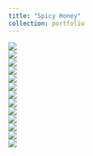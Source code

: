 ```yaml
---
title: "Spicy Honey"
collection: portfolio
---
```

![](/Rhea.github.io/images/spicyhoney/1.jpg)<br>
![](/Rhea.github.io/images/spicyhoney/2.jpg)<br>
![](/Rhea.github.io/images/spicyhoney/3.jpg)<br>
![](/Rhea.github.io/images/spicyhoney/4.jpg)<br>
![](/Rhea.github.io/images/spicyhoney/5.jpg)<br>
![](/Rhea.github.io/images/spicyhoney/6.jpg)<br>
![](/Rhea.github.io/images/spicyhoney/7.jpg)<br>
![](/Rhea.github.io/images/spicyhoney/8.jpg)<br>
![](/Rhea.github.io/images/spicyhoney/9.jpg)<br>
![](/Rhea.github.io/images/spicyhoney/10.jpg)<br>
![](/Rhea.github.io/images/spicyhoney/11.jpg)<br>
![](/Rhea.github.io/images/spicyhoney/12.jpg)<br>
![](/Rhea.github.io/images/spicyhoney/13.jpg)<br>
